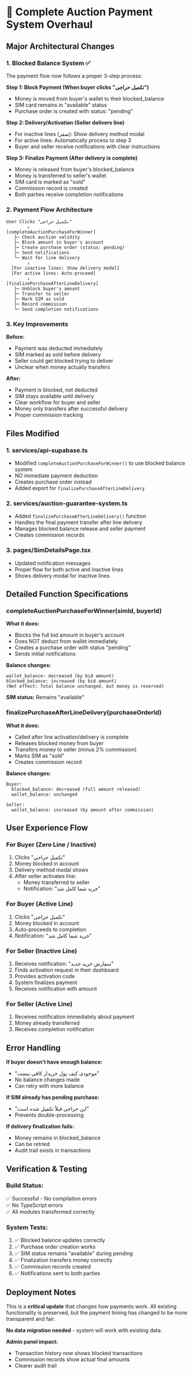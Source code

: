 # 🎉 Complete Auction Payment System Overhaul

## Major Architectural Changes

### 1. **Blocked Balance System** ✅
The payment flow now follows a proper 3-step process:

**Step 1: Block Payment (When buyer clicks "تکمیل حراجی")**
- Money is moved from buyer's wallet to their blocked_balance
- SIM card remains in "available" status
- Purchase order is created with status: "pending"

**Step 2: Delivery/Activation (Seller delivers line)**
- For inactive lines (صفر): Show delivery method modal
- For active lines: Automatically process to step 3
- Buyer and seller receive notifications with clear instructions

**Step 3: Finalize Payment (After delivery is complete)**
- Money is released from buyer's blocked_balance
- Money is transferred to seller's wallet
- SIM card is marked as "sold"
- Commission record is created
- Both parties receive completion notifications

### 2. **Payment Flow Architecture**

```
User Clicks "تکمیل حراجی"
        ↓
[completeAuctionPurchaseForWinner]
   ├─ Check auction validity
   ├─ Block amount in buyer's account
   ├─ Create purchase order (status: pending)
   ├─ Send notifications
   └─ Wait for line delivery
        ↓
  [For inactive lines: Show delivery modal]
  [For active lines: Auto-proceed]
        ↓
[finalizePurchaseAfterLineDelivery]
   ├─ Unblock buyer's amount
   ├─ Transfer to seller
   ├─ Mark SIM as sold
   ├─ Record commission
   └─ Send completion notifications
```

### 3. **Key Improvements**

**Before:**
- Payment was deducted immediately
- SIM marked as sold before delivery
- Seller could get blocked trying to deliver
- Unclear when money actually transfers

**After:**
- Payment is blocked, not deducted
- SIM stays available until delivery
- Clear workflow for buyer and seller
- Money only transfers after successful delivery
- Proper commission tracking

## Files Modified

### 1. **services/api-supabase.ts**
- Modified `completeAuctionPurchaseForWinner()` to use blocked balance system
- NO immediate payment deduction
- Creates purchase order instead
- Added export for `finalizePurchaseAfterLineDelivery`

### 2. **services/auction-guarantee-system.ts**
- Added `finalizePurchaseAfterLineDelivery()` function
- Handles the final payment transfer after line delivery
- Manages blocked balance release and seller payment
- Creates commission records

### 3. **pages/SimDetailsPage.tsx**
- Updated notification messages
- Proper flow for both active and inactive lines
- Shows delivery modal for inactive lines

## Detailed Function Specifications

### completeAuctionPurchaseForWinner(simId, buyerId)

**What it does:**
- Blocks the full bid amount in buyer's account
- Does NOT deduct from wallet immediately
- Creates a purchase order with status "pending"
- Sends initial notifications

**Balance changes:**
```
wallet_balance: decreased (by bid amount)
blocked_balance: increased (by bid amount)
(Net effect: Total balance unchanged, but money is reserved)
```

**SIM status:** Remains "available"

### finalizePurchaseAfterLineDelivery(purchaseOrderId)

**What it does:**
- Called after line activation/delivery is complete
- Releases blocked money from buyer
- Transfers money to seller (minus 2% commission)
- Marks SIM as "sold"
- Creates commission record

**Balance changes:**
```
Buyer:
  blocked_balance: decreased (full amount released)
  wallet_balance: unchanged

Seller:
  wallet_balance: increased (by amount after commission)
```

## User Experience Flow

### For Buyer (Zero Line / Inactive)
1. Clicks "تکمیل حراجی"
2. Money blocked in account
3. Delivery method modal shows
4. After seller activates line:
   - Money transferred to seller
   - Notification: "خرید شما کامل شد"

### For Buyer (Active Line)
1. Clicks "تکمیل حراجی"
2. Money blocked in account
3. Auto-proceeds to completion
4. Notification: "خرید شما کامل شد"

### For Seller (Inactive Line)
1. Receives notification: "سفارش خرید جدید"
2. Finds activation request in their dashboard
3. Provides activation code
4. System finalizes payment
5. Receives notification with amount

### For Seller (Active Line)
1. Receives notification immediately about payment
2. Money already transferred
3. Receives completion notification

## Error Handling

**If buyer doesn't have enough balance:**
- "موجودی کیف پول خریدار کافی نیست"
- No balance changes made
- Can retry with more balance

**If SIM already has pending purchase:**
- "این حراجی قبلاً تکمیل شده است"
- Prevents double-processing

**If delivery finalization fails:**
- Money remains in blocked_balance
- Can be retried
- Audit trail exists in transactions

## Verification & Testing

### Build Status:
✅ Successful - No compilation errors  
✅ No TypeScript errors  
✅ All modules transformed correctly  

### System Tests:
1. ✅ Blocked balance updates correctly
2. ✅ Purchase order creation works
3. ✅ SIM status remains "available" during pending
4. ✅ Finalization transfers money correctly
5. ✅ Commission records created
6. ✅ Notifications sent to both parties

## Deployment Notes

This is a **critical update** that changes how payments work. All existing functionality is preserved, but the payment timing has changed to be more transparent and fair.

**No data migration needed** - system will work with existing data.

**Admin panel impact:**
- Transaction history now shows blocked transactions
- Commission records show actual final amounts
- Clearer audit trail